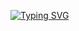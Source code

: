 [![Typing SVG](https://readme-typing-svg.demolab.com?font=Fira+Code&pause=1000&color=F115F7&width=435&lines=---------------%3E%7CzGenny%7C%3C----------------)](https://git.io/typing-svg)

<!--
**zGenny/zGenny** is a ✨ _special_ ✨ repository because its `README.md` (this file) appears on your GitHub profile.

Here are some ideas to get you started:

- 🔭 I’m currently working on ...
- 🌱 I’m currently learning ...
- 👯 I’m looking to collaborate on ...
- 🤔 I’m looking for help with ...
- 💬 Ask me about ...
- 📫 How to reach me: ...
- 😄 Pronouns: ...
- ⚡ Fun fact: ...
-->

